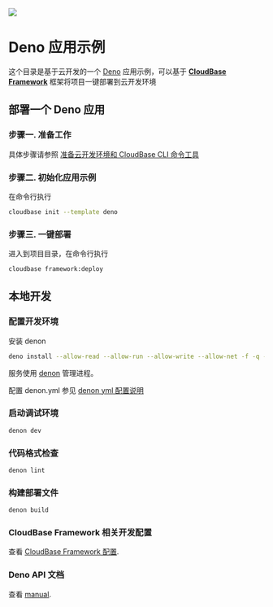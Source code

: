 <a href="https://github.com/TencentCloudBase/cloudbase-templates"><img src="https://main.qcloudimg.com/raw/408157ecaba08c2594dc953b4c690aec.jpg"></a>

# Deno 应用示例

这个目录是基于云开发的一个 [Deno](https://deno.land/) 应用示例，可以基于 **[CloudBase Framework](https://github.com/TencentCloudBase/cloudbase-framework)** 框架将项目一键部署到云开发环境

## 部署一个 Deno 应用

### 步骤一. 准备工作

具体步骤请参照 [准备云开发环境和 CloudBase CLI 命令工具](https://github.com/TencentCloudBase/cloudbase-framework/blob/master/CLI_GUIDE.md)

### 步骤二. 初始化应用示例

在命令行执行

```bash
cloudbase init --template deno
```

### 步骤三. 一键部署

进入到项目目录，在命令行执行

```bash
cloudbase framework:deploy
```

## 本地开发

### 配置开发环境

安装 denon

```bash
deno install --allow-read --allow-run --allow-write --allow-net -f -q --unstable https://deno.land/x/denon/denon.ts
```

服务使用 [denon](https://github.com/denosaurs/denon) 管理进程。

配置 denon.yml 参见 [denon yml 配置说明](https://github.com/denosaurs/denon#yaml-configuration-denonyml-template)

### 启动调试环境

```bash
denon dev
```

### 代码格式检查

```bash
denon lint
```

### 构建部署文件

```bash
denon build
```

### CloudBase Framework 相关开发配置

查看 [CloudBase Framework 配置](https://github.com/TencentCloudBase/cloudbase-framework).

### Deno API 文档

查看 [manual](https://deno.land/manual).
